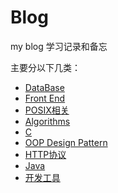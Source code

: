 # Blog
my blog
学习记录和备忘

主要分以下几类：
* [DataBase](https://github.com/sundaym/Blog/projects/9)
* [Front End](https://github.com/sundaym/Blog/projects/8)
* [POSIX相关](https://github.com/sundaym/Blog/projects/7)
* [Algorithms](https://github.com/sundaym/Blog/projects/6)
* [C](https://github.com/sundaym/Blog/projects/5)
* [OOP Design Pattern](https://github.com/sundaym/Blog/projects/4)
* [HTTP协议](https://github.com/sundaym/Blog/projects/3)
* [Java](https://github.com/sundaym/Blog/projects/2)
* [开发工具](https://github.com/sundaym/Blog/projects/1)

